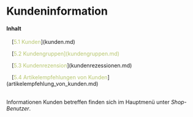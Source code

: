 # Kundeninformation

#### Inhalt

<p style="text-indent: 1em;">[<span style="color:#B7C66E">5.1 Kunden</span>](kunden.md)

<p style="text-indent: 1em;">[<span style="color:#B7C66E">5.2 Kundengruppen<span>](kundengruppen.md)

<p style="text-indent: 1em;">[<span style="color:#B7C66E">5.3 Kundenrezension</span>](kundenrezessionen.md)

<p style="text-indent: 1em;">[<span style="color:#B7C66E">5.4 Artikelempfehlungen von Kunden</span>](artikelempfehlung_von_kunden.md)


<br> 

<br />

Informationen Kunden betreffen finden sich im Hauptmenü unter *Shop-Benutzer*.


